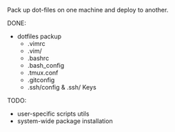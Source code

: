 Pack up dot-files on one machine and deploy to another.

DONE:
- dotfiles packup
    - .vimrc
    - .vim/
    - .bashrc
    - .bash_config
    - .tmux.conf
    - .gitconfig
    - .ssh/config & .ssh/ Keys

TODO:
- user-specific scripts utils
- system-wide package installation
